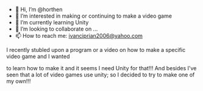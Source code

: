 - 👋 Hi, I’m @horthen
- 👀 I’m interested in making or continuing to make a video game
- 🌱 I’m currently learning Unity
- 💞️ I’m looking to collaborate on ...
- 📫 How to reach me: ivanciprian2006@yahoo.com

<!---
horthen/horthen is a ✨ special ✨ repository because its `README.md` (this file) appears on your GitHub profile.
You can click the Preview link to take a look at your changes.
---> I recently stubled upon a program or a video on how to make a specific video game and I wanted
to learn how to make it and it seems I need Unity for that!!!
And besides I've seen that a lot of video games use unity; so I decided to try to make one of my own!!!
